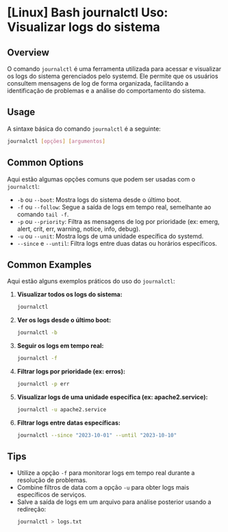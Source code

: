 # [Linux] Bash journalctl Uso: Visualizar logs do sistema

## Overview
O comando `journalctl` é uma ferramenta utilizada para acessar e visualizar os logs do sistema gerenciados pelo systemd. Ele permite que os usuários consultem mensagens de log de forma organizada, facilitando a identificação de problemas e a análise do comportamento do sistema.

## Usage
A sintaxe básica do comando `journalctl` é a seguinte:

```bash
journalctl [opções] [argumentos]
```

## Common Options
Aqui estão algumas opções comuns que podem ser usadas com o `journalctl`:

- `-b` ou `--boot`: Mostra logs do sistema desde o último boot.
- `-f` ou `--follow`: Segue a saída de logs em tempo real, semelhante ao comando `tail -f`.
- `-p` ou `--priority`: Filtra as mensagens de log por prioridade (ex: emerg, alert, crit, err, warning, notice, info, debug).
- `-u` ou `--unit`: Mostra logs de uma unidade específica do systemd.
- `--since` e `--until`: Filtra logs entre duas datas ou horários específicos.

## Common Examples
Aqui estão alguns exemplos práticos do uso do `journalctl`:

1. **Visualizar todos os logs do sistema:**
   ```bash
   journalctl
   ```

2. **Ver os logs desde o último boot:**
   ```bash
   journalctl -b
   ```

3. **Seguir os logs em tempo real:**
   ```bash
   journalctl -f
   ```

4. **Filtrar logs por prioridade (ex: erros):**
   ```bash
   journalctl -p err
   ```

5. **Visualizar logs de uma unidade específica (ex: apache2.service):**
   ```bash
   journalctl -u apache2.service
   ```

6. **Filtrar logs entre datas específicas:**
   ```bash
   journalctl --since "2023-10-01" --until "2023-10-10"
   ```

## Tips
- Utilize a opção `-f` para monitorar logs em tempo real durante a resolução de problemas.
- Combine filtros de data com a opção `-u` para obter logs mais específicos de serviços.
- Salve a saída de logs em um arquivo para análise posterior usando a redireção:
  ```bash
  journalctl > logs.txt
  ```
